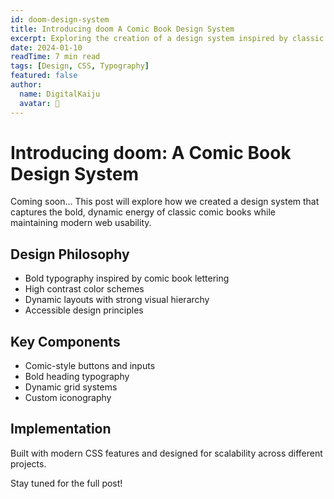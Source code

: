 ```yaml
---
id: doom-design-system
title: Introducing doom A Comic Book Design System
excerpt: Exploring the creation of a design system inspired by classic comic book aesthetics and modern web practices.
date: 2024-01-10
readTime: 7 min read
tags: [Design, CSS, Typography]
featured: false
author:
  name: DigitalKaiju
  avatar: 🎨
---
```


# Introducing doom: A Comic Book Design System

Coming soon... This post will explore how we created a design system that captures the bold, dynamic energy of classic comic books while maintaining modern web usability.

## Design Philosophy

- Bold typography inspired by comic book lettering
- High contrast color schemes
- Dynamic layouts with strong visual hierarchy
- Accessible design principles

## Key Components

- Comic-style buttons and inputs
- Bold heading typography
- Dynamic grid systems
- Custom iconography

## Implementation

Built with modern CSS features and designed for scalability across different projects.

Stay tuned for the full post!
